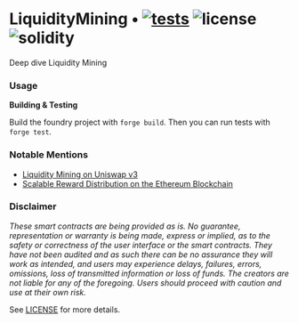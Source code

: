# LiquidityMining • [![tests](https://github.com/flyq/LiquidityMining/actions/workflows/ci.yml/badge.svg?label=tests)](https://github.com/flyq/LiquidityMining/actions/workflows/ci.yml) ![license](https://img.shields.io/github/license/flyq/LiquidityMining?label=license) ![solidity](https://img.shields.io/badge/solidity-^0.8.17-lightgrey)

Deep dive Liquidity Mining


### Usage

**Building & Testing**

Build the foundry project with `forge build`. Then you can run tests with `forge test`.



### Notable Mentions

- [Liquidity Mining on Uniswap v3](https://www.paradigm.xyz/2021/05/liquidity-mining-on-uniswap-v3)
- [Scalable Reward Distribution on the Ethereum Blockchain](https://uploads-ssl.webflow.com/5ad71ffeb79acc67c8bcdaba/5ad8d1193a40977462982470_scalable-reward-distribution-paper.pdf)

### Disclaimer

_These smart contracts are being provided as is. No guarantee, representation or warranty is being made, express or implied, as to the safety or correctness of the user interface or the smart contracts. They have not been audited and as such there can be no assurance they will work as intended, and users may experience delays, failures, errors, omissions, loss of transmitted information or loss of funds. The creators are not liable for any of the foregoing. Users should proceed with caution and use at their own risk._

See [LICENSE](./LICENSE) for more details.
